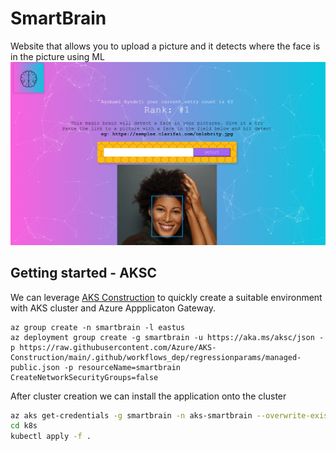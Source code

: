 # SmartBrain
Website that allows you to upload a picture and it detects where the face is in the picture using ML
![smartbrain screenshot](./media/smartbrain.png)


## Getting started - AKSC

We can leverage [AKS Construction](https://github.com/Azure/Aks-Construction) to quickly create a suitable environment with AKS cluster and Azure Appplicaton Gateway.

```azurecli
az group create -n smartbrain -l eastus
az deployment group create -g smartbrain -u https://aka.ms/aksc/json -p https://raw.githubusercontent.com/Azure/AKS-Construction/main/.github/workflows_dep/regressionparams/managed-public.json -p resourceName=smartbrain CreateNetworkSecurityGroups=false
```

After cluster creation we can install the application onto the cluster

```bash
az aks get-credentials -g smartbrain -n aks-smartbrain --overwrite-existing
cd k8s
kubectl apply -f .
```

